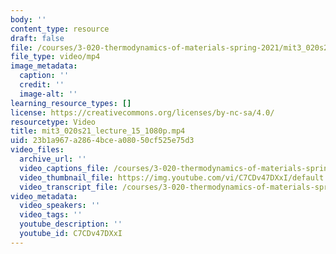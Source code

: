 ```yaml
---
body: ''
content_type: resource
draft: false
file: /courses/3-020-thermodynamics-of-materials-spring-2021/mit3_020s21_lecture_15_1080p_360p_16_9.mp4
file_type: video/mp4
image_metadata:
  caption: ''
  credit: ''
  image-alt: ''
learning_resource_types: []
license: https://creativecommons.org/licenses/by-nc-sa/4.0/
resourcetype: Video
title: mit3_020s21_lecture_15_1080p.mp4
uid: 23b1a967-a286-4bce-a080-50cf525e75d3
video_files:
  archive_url: ''
  video_captions_file: /courses/3-020-thermodynamics-of-materials-spring-2021/1Y8qIioz6LBQvQ1lGVnXIqXlqQfLI92n-_transcript.webvtt
  video_thumbnail_file: https://img.youtube.com/vi/C7CDv47DXxI/default.jpg
  video_transcript_file: /courses/3-020-thermodynamics-of-materials-spring-2021/1Y8qIioz6LBQvQ1lGVnXIqXlqQfLI92n-_transcript.pdf
video_metadata:
  video_speakers: ''
  video_tags: ''
  youtube_description: ''
  youtube_id: C7CDv47DXxI
---
```

